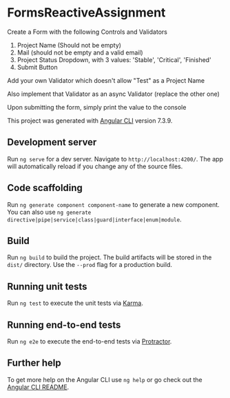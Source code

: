 # FormsReactiveAssignment

Create a Form with the following Controls and Validators
1) Project Name (Should not be empty)
2) Mail (should not be empty and a valid email)
3) Project Status Dropdown, with 3 values: 'Stable', 'Critical', 'Finished'
4) Submit Button

Add your own Validator which doesn't allow "Test" as a Project Name

Also implement that Validator as an async Validator (replace the other one)

Upon submitting the form, simply print the value to the console


This project was generated with [Angular CLI](https://github.com/angular/angular-cli) version 7.3.9.

## Development server

Run `ng serve` for a dev server. Navigate to `http://localhost:4200/`. The app will automatically reload if you change any of the source files.

## Code scaffolding

Run `ng generate component component-name` to generate a new component. You can also use `ng generate directive|pipe|service|class|guard|interface|enum|module`.

## Build

Run `ng build` to build the project. The build artifacts will be stored in the `dist/` directory. Use the `--prod` flag for a production build.

## Running unit tests

Run `ng test` to execute the unit tests via [Karma](https://karma-runner.github.io).

## Running end-to-end tests

Run `ng e2e` to execute the end-to-end tests via [Protractor](http://www.protractortest.org/).

## Further help

To get more help on the Angular CLI use `ng help` or go check out the [Angular CLI README](https://github.com/angular/angular-cli/blob/master/README.md).
